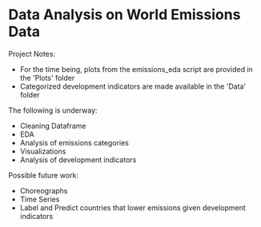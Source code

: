 # Data Analysis on World Emissions Data

Project Notes: 
* For the time being, plots from the emissions_eda script are provided in the 'Plots' folder
* Categorized development indicators are made available in the 'Data' folder

The following is underway:
* Cleaning Dataframe
* EDA
* Analysis of emissions categories
* Visualizations
* Analysis of development indicators

Possible future work:
* Choreographs
* Time Series
* Label and Predict countries that lower emissions given development indicators

